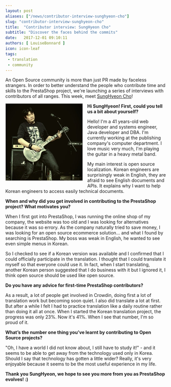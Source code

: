 ```yaml
---
layout: post
aliases: ["/news/contributor-interview-sunghyeon-cho"]
slug: "contributor-interview-sunghyeon-cho"
title:  "Contributor interview: SungHyeon Cho"
subtitle: "Discover the faces behind the commits"
date:   2017-12-01 09:10:11
authors: [ LouiseBonnard ]
icon: icon-leaf
tags:
 - translation
 - community
---
```


An Open Source community is more than just PR made by faceless strangers. In order to better understand the people who contribute time and skills to the PrestaShop project, we're launching a series of interviews with contributors of all ranges. This week, meet [SungHyeon Cho](https://crowdin.com/profile/jaymz9634)!


<img style="border: 1px solid #CCC; float: left; margin: 0 1em 1em 0;" width="240" height="240" src="/assets/images/2017/11/sunghyeon-cho.png">


**Hi SungHyeon! First, could you tell us a bit about yourself?**

Hello! I'm a 41 years-old web developer and systems engineer, Java developer and DBA. I'm currently working at the publishing company's computer department. I love music very much, I'm playing the guitar in a heavy metal band.

My main interest is open source localization. Korean engineers are surprisingly weak in English, they are afraid to see English documents and APIs. It explains why I want to help Korean engineers to access easily technical documents.


**When and why did you get involved in contributing to the PrestaShop project? What motivates you?**

When I first got into PrestaShop, I was running the online shop of my company, the website was too old and I was looking for alternatives because it was so errory. As the company naturally tried to save money, I was looking for an open source ecommerce solution… and what I found by searching is PrestaShop. My boss was weak in English, he wanted to see even simple menus in Korean.

So I checked to see if a Korean version was available and I confirmed that I could officially participate in the translation. I thought that I could translate it myself so that everyone could use it. In fact, when I start translating, another Korean person suggested that I do business with it but I ignored it, I think open source should be used like open source.


**Do you have any advice for first-time PrestaShop contributors?**

As a result, a lot of people get involved in Crowdin, doing first a lot of translation work but becoming soon quiet. I also did translate a lot at first. But after a while I felt I had to practice translation like a daily routine rather than doing it all at once. When I started the Korean translation project, the progress was only 23%. Now it's 41%. When I see that number, I'm so proud of it.


**What’s the number one thing you’ve learnt by contributing to Open Source projects?**

"Oh, I have a world I did not know about, I still have to study it!" - and it seems to be able to get away from the technology used only in Korea. Should I say that technology has gotten a little wider? Really, it's very enjoyable because it seems to be the most useful experience in my life.


**Thank you SungHyeon, we hope to see you more from you as PrestaShop evolves! :)**
